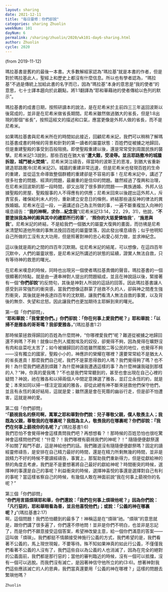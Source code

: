 ```yaml
---
layout: sharing
date: 2021-12-11
title: "每日靈修：你們卻說"
categories: sharing Zhuolin
weekNum: 101
dayNum: 6
permalink: /sharing/zhuolin/2020/wk101-day6-sharing.html
author: Zhuolin
cycle: 2020
---
```

(from 2019-11-12)

瑪拉基書是舊約的最後一本書。大多數解經家認為“瑪拉基”就是本書的作者，但是對於瑪拉基此人，聖經上和歷史上都沒有什麼信息。所以也有學者認為，“瑪拉基”不過是傳統上加給此書的名字而已，因為“瑪拉基”本身的意思是“我的使者”的意思，七十士譯本趨向於此觀點，將1:1翻譯為“耶和華藉祂的使者傳給以色列的默示”。  

瑪拉基書的成書日期，按照研讀本的說法，是在尼希米於主前四三三年返回波斯以後寫成的，並非是在尼希米做省長期間。尼希米雖然做過猶大的省長，但是1:8出現的那個“省長”，按照這經文的描述和口氣，應當更像是外邦人做的省長，而不是尼希米。  

如果瑪拉基書與尼希米所在的時間如此接近，回顧尼希米記，我們可以稍稍了解瑪拉基書成書的時候的背景和針對的第一讀者的屬靈狀態：百姓們從被擄之地歸回，但是重建聖殿的事受到百般阻撓。即使聖殿重建以後，還是常常受到周圍民族的襲擊。尼希米記1:3說到，那些百姓在猶大省“**遭大難，受凌辱。並且耶路撒冷的城牆拆毀，城門被火焚燒**”。尼希米哭泣禱告，得當時的波斯王的恩准，到猶大省重新建造耶路撒冷(尼希米記2)。城牆的重建非常迅速，但是尼希米也發現百姓的生命的重建，並從這生命導致整個群體的重建卻是不容易的事！在尼希米記中，講述了很多社會的問題、經濟的問題，最嚴重的是信仰的問題。雖然經過了復興和治理，在尼希米回波斯的那一段時間，卻又出現了很多罪的問題——異族通婚、外邦人佔據聖殿的房屋、聖殿服事的人不得應有的供應；尼希米回來以後趕出這外邦人，斥責官長，確保給利未人的份，重新建立安息日的條例，終結那些違反神的律法的異族婚姻。尼希米在這一段，一遍講述自己為主所做的事，一遍不斷重複加入向神的嘆息禱告：“**我的神啊，求你...紀念我**”(尼希米記13:14，22，29，31)，他說，“**不要塗抹我為神的殿與其中的禮節所行的善**”，“**照你的大慈愛憐恤我**”，“**施恩與我**”。尼希米記的終結，不是給我們一個猶大的屬靈大復興的畫面，而彷彿是尼希米清楚知道他所做的事無法挽回百姓的屬靈墜落，因此發出嘆息禱告；似乎他明知自己所做的工沒有太大功用，但是照著對神的忠心和愛心努力做，並求神紀念。  

這以後就是兩約之間的四百年沉默期。從尼希米記的結尾，可以想像，在這四百年沉默中，人們的屬靈狀態，是尼希米記所講述的狀態的延續，證實人無法自救，只有等待神的救恩的曙光。  

在尼希米嘆息的時候，同時也出現另一個使者瑪拉基責備的聲音。瑪拉基書的一個很顯著的特點，就是由一連串神對人提出的問題組成，並且在神說話以後，緊接著有一個“**你們卻說**”的反問句，其後是神對人所說的這話的回答。因此瑪拉基書讓人感受到非常強烈的衝突感，當我們想像這群蒙了拯救不久的人，卻與神之間產生強烈衝突，其後就是神長達四百年的沈默期，讓我們看清人無法自救的事實，以及背後的無奈、失望和忿怒。因此讓我們也更加期待主耶穌到來的曙光。  

第一個「你們卻問」，  
“**耶和華說：「我曾愛你們。」你們卻說：「你在何事上愛我們呢？」耶和華說：「以掃不是雅各的哥哥嗎？我卻愛雅各，**”(瑪拉基書1:2)  

那時候蒙拯救得歸回的百姓為什麼問神，“你哪裡愛我們”呢？難道從被擄之地歸回還不夠嗎？不夠！就像以色列人擺脫埃及的奴役，卻覺得不夠，因為覺得在曠野沒有肉和韭菜吃太苦了；如今被擄歸回的百姓雖然擺脫二等公民的地位，也覺得不夠——沒有獨立的國家，聖殿小小的，神應許的榮耀在哪裡？還要常常給不是猶太人的省長進貢！那麼我們自己呢，我們不是蒙恩得救的人嗎？我們覺得夠了嗎？也不夠！為什麼我們總遇到煩難？為什麼神讓我遭遇這樣的事？為什麼神讓我碰到那樣的人？“神，你真的愛我嗎？”不也是我們常常聽到的，甚至也會出現在自己心裡的疑問？神說，祂在雅各和以掃兩個人中間定意揀選了雅各，並訂立永恆的約，就是愛；本來如同以掃一樣注定毀滅的雅各，卻從此總有神不斷來拯救他們保守他們，並且有永恆的美好結局，這就是愛；雖然還是會在死蔭的幽谷行走，但是卻不怕遭害，這就是神的愛。  

第二個「你們卻問」  
“**「藐視我名的祭司啊，萬軍之耶和華對你們說：兒子尊敬父親，僕人敬畏主人；我既為父親，尊敬我的在哪裏呢？我既為主人，敬畏我的在哪裏呢？你們卻說：『我們在何事上藐視你的名呢？』**”(瑪拉基書1:6)  
我們恐怕不會覺得神會這樣責問我們吧？再想想看？！那時候的百姓恐怕也很吃驚神會這樣問他們呢！“什麼？！我們哪裡有藐視我們的神呢？！” 隨隨便便獻祭還不如關了殿門不獻，這是神給他們的話。我們難道沒有隨隨便便獻祭嗎？固定的讀經靈修禱告，是安排在自己精力最好的時間，還是在精力所剩無幾的時間，並非是說精力不好的時候不要讀經禱告，事實上，那幫助我們重新得力，但是從獻給神的祭的角度去考慮，我們是不是要想著將自己最好的獻給神呢？時間衝突的時候，選擇神的事還是自己的事呢？利益衝突的時候，選擇神喜悅的事還是選擇對自己有利的事呢？當這樣省察自己的時候，有幾個人敢在神面前說“我在何事上藐視你的名呢？”  

第三個「你們卻問」  
“**你們用言語煩瑣耶和華，你們還說：「我們在何事上煩瑣他呢？」因為你們說：「凡行惡的，耶和華眼看為善，並且他喜悅他們」；或說：「公義的神在哪裏呢？」**”(瑪拉基書2:17)  
啊，這個問題！我們恐怕聽到的最多了！神稱這是在“煩瑣”祂。“煩瑣”的意思就是，跟你們講了很多遍了，你們還不停地問！並非是你們不明白，也並非是忘記了，而是你們不願意接受這個答案，希望神改變主意，給一個你們滿意的答案——這叫做「煩瑣」。我們都挺不情願接受神施行公義的方式，我們希望的是，我們看著不公義的，馬上現世現報，不要等待。殊不知如果神真的如此行公義，不僅僅我們看著不公義的人沒有了，我們這些自以為公義的人也消滅了，因為在完全的絕對的公義面前，我們都是那行惡的；當他的審判臨近的時候，沒有一個可以抵擋，沒有一個可以逃脫。而我們沒有滅亡，是因著神信守他所立的約(3:6)。想著神對我們這些應該滅亡的人的恩典，我們當真還要用「公義的神在哪裡？」這樣的問題去繁瑣他嗎？  
   
`Zhuolin`  
